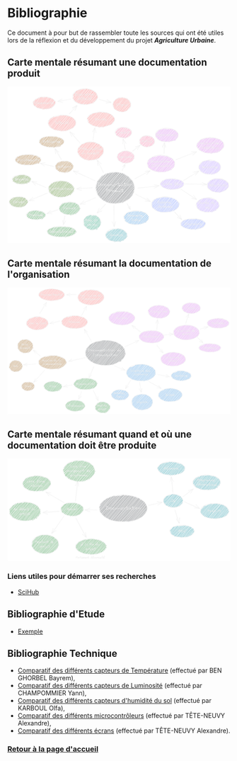 # Bibliographie

Ce document à pour but de rassembler toute les sources qui ont été utiles lors de la réflexion et du développement du projet ***Agriculture Urbaine***.

## Carte mentale résumant une documentation produit

![Documentation Produit](DiagrammeDocumentationProduitSombre.png)

## Carte mentale résumant la documentation de l'organisation

![Documentation Organisation](DiagrammeDocumentationOrganisationSombre.png)

## Carte mentale résumant quand et où une documentation doit être produite

![Documentation Quand Où](DiagrammeDocumentationQuandOuSombre.png)

### Liens utiles pour démarrer ses recherches

- [SciHub](https://sci-hub.se)

## Bibliographie d'Etude

- [Exemple](https://www.youtube.com/watch?v=dQw4w9WgXcQ)

## Bibliographie Technique

- [Comparatif des différents capteurs de Température](https://github.com/TeteNeuvyAlexandre/Projet-Agriculture-Urbaine/blob/main/Bibliographie/TableauCapteursTemperature.md) (effectué par BEN GHORBEL Bayrem),
- [Comparatif des différents capteurs de Luminosité](https://github.com/TeteNeuvyAlexandre/Projet-Agriculture-Urbaine/blob/main/Bibliographie/TableauCapteursLuminosite.md) (effectué par CHAMPOMMIER Yann),
- [Comparatif des différents capteurs d'humidité du sol](https://github.com/TeteNeuvyAlexandre/Projet-Agriculture-Urbaine/blob/main/Bibliographie/TableauCapteursHumiditeSol.md) (effectué par KARBOUL Olfa),
- [Comparatif des différents microcontrôleurs](https://github.com/TeteNeuvyAlexandre/Projet-Agriculture-Urbaine/blob/main/Bibliographie/TableauMicrocontroleurs.md) (effectué par TÊTE-NEUVY Alexandre),
- [Comparatif des différents écrans](https://github.com/TeteNeuvyAlexandre/Projet-Agriculture-Urbaine/blob/main/Bibliographie/TableauEcrans.md) (effectué par TÊTE-NEUVY Alexandre).


### [Retour à la page d'accueil](https://github.com/TeteNeuvyAlexandre/Projet-Agriculture-Urbaine)
